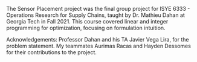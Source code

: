 The Sensor Placement project was the final group project for ISYE 6333 - Operations Research for Supply Chains, taught by Dr. Mathieu Dahan at Georgia Tech in Fall 2021.
This course covered linear and integer programming for optimization, focusing on formulation intuition.

Acknowledgements: Professor Dahan and his TA Javier Vega Lira, for the problem statement. My teammates Aurimas Racas and Hayden Dessomes for their contributions to the project.
